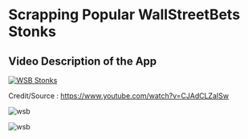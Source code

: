 # Scrapping Popular WallStreetBets Stonks 

## Video Description of the App

[![WSB Stonks ](https://img.youtube.com/vi/UI2wU6jGtYY/0.jpg)](https://www.youtube.com/watch?v=UI2wU6jGtYY)


Credit/Source : https://www.youtube.com/watch?v=CJAdCLZaISw 

![wsb 
](https://github.com/ankurv37/WallStreetBets/blob/master/wsb.PNG )


![wsb 
](https://github.com/ankurv37/WallStreetBets/blob/master/stonk_mention.PNG )

